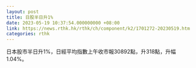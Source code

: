 ```yaml
---
layout: post
title: 日股半日升1%
date: 2023-05-19 10:37:54.000000000 +08:00
link: https://news.rthk.hk/rthk/ch/component/k2/1701272-20230519.htm
categories: rthk
---
```


日本股市半日升1%，日經平均指數上午收市報30892點，升318點，升幅1.04%。
